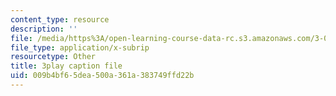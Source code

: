 ```yaml
---
content_type: resource
description: ''
file: /media/https%3A/open-learning-course-data-rc.s3.amazonaws.com/3-091sc-introduction-to-solid-state-chemistry-fall-2010/009b4bf65dea500a361a383749ffd22b_IKJJ1SiMbjg.srt
file_type: application/x-subrip
resourcetype: Other
title: 3play caption file
uid: 009b4bf6-5dea-500a-361a-383749ffd22b
---
```

